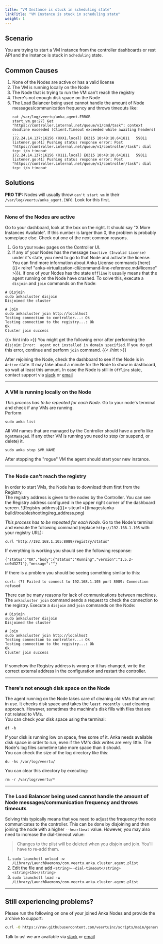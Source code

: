 ```yaml
---
title: "VM Instance is stuck in scheduling state"
linkTitle: "VM Instance is stuck in scheduling state"
weight: 1
---
```



## Scenario

You are trying to start a VM Instance from the controller dashboards or rest API and the Instance is stuck in `Scheduling` state.


## Common Causes

1. None of the Nodes are active or has a valid license
2. The VM is running locally on the Node
3. The Node that is trying to run the VM can't reach the registry
4. There's not enough disk space on the Node
5. The Load Balancer being used cannot handle the amount of Node messages/communication frequency and throws timeouts like:
    ```
    cat /var/log/veertu/anka_agent.ERROR
    start_vm.go:27] Get "https://controller.internal.net/queue/v1/cmd/task": context deadline exceeded (Client.Timeout exceeded while awaiting headers)
    ...
    172.24.14.137:16156 (XXX1.local) E0315 10:48:10.641811   59011 listener.go:41] Pushing status response error: Post "https://controller.internal.net/queue/v1/controller/task": dial tcp: i/o timeout 
    172.24.14.137:16156 (X111.local) E0315 10:48:10.641811   59011 listener.go:41] Pushing status response error: Post "https://controller.internal.net/queue/v1/controller/task": dial tcp: i/o timeout 
    ```

## Solutions

**PRO TIP:** Nodes will usually throw `can't start vm` in their `/var/log/veertu/anka_agent.INFO`. Look for this first.

---

### None of the Nodes are active

Go to your dashboard, look at the box on the right. It should say "X More Instances Available". If this number is larger than 0, the problem is probably someplace else. Check out one of the next common reasons.


1. Go to your `Nodes` pages on the Controller UI. 
2. If any of your Nodes has the message `Inactive (Invalid License)` under it's state, you need to go to that Node and activate the license. You can find more information about Anka License commands [here]({{< relref "anka-virtualization-cli/command-line-reference.md#license" >}}).
If one of your Nodes has the state `Offline` it usually means that the agent running on the Node have crashed. To solve this, execute a `disjoin` and `join` commands on the Node:

```shell
# Disjoin
sudo ankacluster disjoin                 
Disjoined the cluster

# Join
sudo ankacluster join http://localhost
Testing connection to controller...: Ok
Testing connection to the registry...: Ok
Ok
Cluster join success
```

{{< hint info >}}
You might get the following error after performing the `disjoin`: `Error:  agent not installed in domain specified`. If you do get this error, continue and perform `join` command.
{{< /hint >}}

After rejoining the Node, check the dashboard to see if the Node is in `Active` state. It may take about a minute for the Node to show in dashboard, so wait at least this amount. In case the Node is still in `Offline` state, contact support via [slack](https://slack.veertu.com/) or [email](mailto:support@veertu.com)

---

### A VM is running locally on the Node

*This process has to be repeated for each Node.*
Go to your node's terminal and check if any VMs are running.  
Perform 
```shell
sudo anka list
```
All VM names that are managed by the Controller should have a prefix like `mgmtManaged`. If any other VM is running you need to stop (or suspend, or delete) it. 
```shell
sudo anka stop $VM_NAME
```

After stopping the "rogue" VM the agent should start your new instance.

---

### The Node can't reach the registry

In order to start VMs, the Node has to download them first from the Registry.  
The registry address is given to the nodes by the Controller.
You can see the Registry address configured in the upper right corner of the dashboard screen.
![Registry address]({{< siteurl >}}images/anka-build/troubleshooting/reg_address.png)

*This process has to be repeated for each Node.*
Go to the Node's terminal and execute the following command (replace `http://192.168.1.105` with your registry URL):  
```shell
curl "http://192.168.1.105:8089/registry/status"
```
If everything is working you should see the following response:
```shell
{"status":"OK","body":{"status":"Running","version":"1.5.2-ce0d3271"},"message":""}
```
If there is a problem you should be seeing something similar to this:
```shell
curl: (7) Failed to connect to 192.168.1.105 port 8089: Connection refused
```

There can be many reasons for lack of communications between machines.  
The `ankacluster join` command sends a request to check the connection to the registry.
Execute a `disjoin` and `join` commands on the Node:
```shell 
# Disjoin
sudo ankacluster disjoin                 
Disjoined the cluster

# Join
sudo ankacluster join http://localhost
Testing connection to controller...: Ok
Testing connection to the registry...: Ok
Ok
Cluster join success


```

If somehow the Registry address is wrong or it has changed, write the correct external address in the configuration and restart the controller. 

---

### There's not enough disk space on the Node

The agent running on the Node takes care of cleaning old VMs that are not in use. It checks disk space and takes the `least recently used` cleaning approach. However, sometimes the machine's disk fills with files that are not related to VMs.  
You can check your disk space using the terminal:  
```shell
df -h
```
If your disk is running low on space, free some of it. Anka needs available disk space in order to run, even if the VM's disk writes are very little.
The Node's log files sometime take more space than it should.  
You can check the size of the log directory like this:
```shell
du -hs /var/log/veertu/
```

You can clear this directory by executing:
```shell
rm -r /var/log/veertu/*
```

---

### The Load Balancer being used cannot handle the amount of Node messages/communication frequency and throws timeouts

Solving this typically means that you need to adjust the frequency the node communicates to the controller. This can be done by disjoining and then joining the node with a higher `--heartbeat` value. However, you may also need to increase the dial-timeout value:

> Changes to the plist will be deleted when you disjoin and join. You'll have to re-add them.

1. `sudo launchctl unload -w /Library/LaunchDaemons/com.veertu.anka.cluster.agent.plist`
2. Edit the file and add `<string>--dial-timeout</string><string>15s</string>`
3. `sudo launchctl load -w /Library/LaunchDaemons/com.veertu.anka.cluster.agent.plist`

---

## Still experiencing problems?

Please run the following on one of your joined Anka Nodes and provide the archive to support:

```bash
curl -O https://raw.githubusercontent.com/veertuinc/scripts/main/generate-anka-node-diagnostics.bash && chmod +x ./generate-anka-node-diagnostics.bash && ./generate-anka-node-diagnostics.bash
```

Talk to us! we are available via [slack](https://slack.veertu.com/) or [email](mailto:support@veertu.com)
